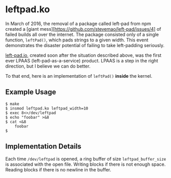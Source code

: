 leftpad.ko
==========

In March of 2016, the removal of a package called left-pad from npm created a [giant mess][https://github.com/stevemao/left-pad/issues/4] of failed builds all over the internet.
The package consisted only of a single function, `leftPad()`, which pads strings to a given width.
This event demonstrates the disaster potential of failing to take left-padding seriously.

[left-pad.io](left-pad.io), created soon after the situation described above, was the first ever LPAAS (left-pad-as-a-service) product.
LPAAS is a step in the right direction, but I believe we can do better.

To that end, here is an implementation of `leftPad()` **inside** the kernel.

## Example Usage

```
$ make
$ insmod leftpad.ko leftpad_width=10
$ exec 8<>/dev/leftpad
$ echo "foobar" >&8
$ cat <&8
    foobar
$
```

## Implementation Details

Each time `/dev/leftpad` is opened, a ring buffer of size `leftpad_buffer_size` is associated with the open file.
Writing blocks if there is not enough space.
Reading blocks if there is no newline in the buffer.
